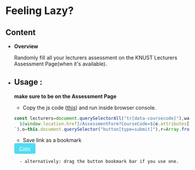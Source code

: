 # Feeling Lazy?

## Content

* **Overview**

    Randomly fill all your lecturers assessment on the KNUST Lecturers Assessment Page(when it's available).
<var></var>
* ##  Usage :
    **make sure to be on the Assessment Page**
    - Copy the js code ([this](./assessment.js)) and run inside browser console.
    ```javascript
    const lecturers=document.querySelectorAll("tr[data-coursecode]"),wait=(assessLecturer(lecturers),t=>new Promise(e=>setTimeout(e,t)));async function assessLecturer(r){return new Promise(function(e,t){try{for(const o of r)wait(2e3),!async function(e){let t=window.open(`
      ${window.location.href}/AssessmentForm?CourseCode=${e.attributes["data-coursecode"].textContent}
    `),o=this.document.querySelector("button[type=submit]"),r=Array.from(this.document.querySelectorAll(".form-group"));t.addEventListener("DOMContentLoaded",function(){let e=this.document.querySelector("form[action=SaveAssessment]");e.addEventListener("submit",function(e){e.preventDefault(),t.close()}),r.pop(),r.forEach(e=>{e.getElementsByClassName("radio-control")[Math.floor(5*Math.random())].checked=!0}),o.click()})}(o);e("Success")}catch(e){t(e+": Error in selection")}})}
    ```
    -  Save link as a bookmark
    <button style="display:inline;border:2px green; padding:0.5em 1em;background:#50dcf3;border-radius:4px;">
    <a style="color:#fff;" href="javascript:(function()%7Bconst%20lecturers%3Ddocument.querySelectorAll(%22tr%5Bdata-coursecode%5D%22)%2Cwait%3D(assessLecturer(lecturers)%2Ce%3D%3Enew%20Promise((t%3D%3EsetTimeout(t%2Ce))))%3Basync%20function%20assessLecturer(e)%7Breturn%20new%20Promise((function(t%2Co)%7Btry%7Bfor(const%20t%20of%20e)wait(2e3)%2Casync%20function(e)%7Blet%20t%3Dwindow.open(%60%5Cn%20%20%20%20%20%20%24%7Bwindow.location.href%7D%2FAssessmentForm%3FCourseCode%3D%24%7Be.attributes%5B%22data-coursecode%22%5D.textContent%7D%5Cn%20%20%20%20%60)%2Co%3Dthis.document.querySelector(%22button%5Btype%3Dsubmit%5D%22)%2Cr%3DArray.from(this.document.querySelectorAll(%22.form-group%22))%3Bt.addEventListener(%22DOMContentLoaded%22%2C(function()%7Bthis.document.querySelector(%22form%5Baction%3DSaveAssessment%5D%22).addEventListener(%22submit%22%2C(function(e)%7Be.preventDefault()%2Ct.close()%7D))%2Cr.pop()%2Cr.forEach((e%3D%3E%7Be.getElementsByClassName(%22radio-control%22)%5BMath.floor(5*Math.random())%5D.checked%3D!0%7D))%2Co.click()%7D))%7D(t)%3Bt(%22Success%22)%7Dcatch(t)%7Bo(t%2B%22%3A%20Error%20in%20selection%22)%7D%7D))%7D%7D)()">
    Copy</a>
    </button>

        - alternatively: drag the button bookmark bar if you use one.




    